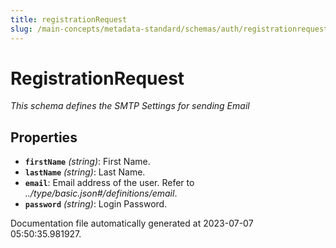 ```yaml
---
title: registrationRequest
slug: /main-concepts/metadata-standard/schemas/auth/registrationrequest
---
```


# RegistrationRequest

*This schema defines the SMTP Settings for sending Email*

## Properties

- **`firstName`** *(string)*: First Name.
- **`lastName`** *(string)*: Last Name.
- **`email`**: Email address of the user. Refer to *../type/basic.json#/definitions/email*.
- **`password`** *(string)*: Login Password.


Documentation file automatically generated at 2023-07-07 05:50:35.981927.
